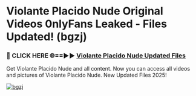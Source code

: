 # Violante Placido Nude Original Videos 0nlyFans Leaked - Files Updated! (bgzj)

<h3>🔴 CLICK HERE 🌐==►► <a href="https://tinyurl.com/y5r63du9" rel="nofollow">Violante Placido Nude Updated Files</a></h3>

Get Violante Placido Nude and all content. Now you can access all videos and pictures of Violante Placido Nude. New Updated Files 2025!

[![bgzj](https://i.imgur.com/UVo9nyh.gif)](https://tinyurl.com/y5r63du9)